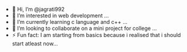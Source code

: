 - 👋 Hi, I’m @jagrati992
- 👀 I’m interested in web development ...
- 🌱 I’m currently learning c language and c++ ...
- 💞️ I’m looking to collaborate on a mini project for college ...
- ⚡ Fun fact: I am starting from basics because i realised that i should start atleast now...

<!---
jagrati992/jagrati992 is a ✨ special ✨ repository because its `README.md` (this file) appears on your GitHub profile.
You can click the Preview link to take a look at your changes.
--->
